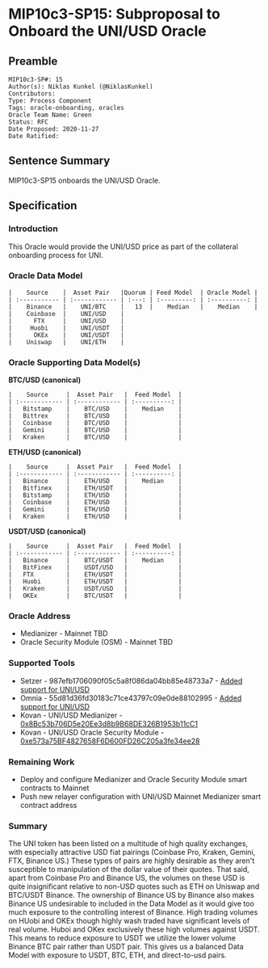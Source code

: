 # MIP10c3-SP15: Subproposal to Onboard the UNI/USD Oracle

## Preamble
```
MIP10c3-SP#: 15
Author(s): Niklas Kunkel (@NiklasKunkel)
Contributors:
Type: Process Component
Tags: oracle-onboarding, oracles
Oracle Team Name: Green
Status: RFC
Date Proposed: 2020-11-27
Date Ratified:
```

## Sentence Summary
MIP10c3-SP15 onboards the UNI/USD Oracle.

## Specification

### Introduction

This Oracle would provide the UNI/USD price as part of the collateral onboarding process for UNI.

### Oracle Data Model 

    |    Source    |  Asset Pair   |Quorum | Feed Model  | Oracle Model |
    | :----------- | :------------ | :---: | :---------: | :----------: |
    |    Binance   |    UNI/BTC    |   13  |    Median   |    Median    |
    |    Coinbase  |    UNI/USD    | 
    |      FTX     |    UNI/USD    |
    |     Huobi    |    UNI/USDT   |
    |      OKEx    |    UNI/USDT   |
    |    Uniswap   |    UNI/ETH    |


### Oracle Supporting Data Model(s)

 **BTC/USD (canonical)**

    |    Source     |  Asset Pair   |  Feed Model  |
    | :------------ | :------------ | :----------: | 
    |   Bitstamp    |    BTC/USD    |    Median    |
    |   Bittrex     |    BTC/USD    |              |
    |   Coinbase    |    BTC/USD    |              |
    |   Gemini      |    BTC/USD    |              |
    |   Kraken      |    BTC/USD    |              |


 **ETH/USD (canonical)**

    |    Source     |  Asset Pair   |  Feed Model  |
    | :------------ | :------------ | :----------: | 
    |   Binance     |    ETH/USD    |    Median    |
    |   Bitfinex    |    ETH/USDT   |              |
    |   Bitstamp    |    ETH/USD    |              |
    |   Coinbase    |    ETH/USD    |              |
    |   Gemini      |    ETH/USD    |              |
    |   Kraken      |    ETH/USD    |              |

**USDT/USD (canonical)**

    |    Source     |  Asset Pair   |  Feed Model  |
    | :------------ | :------------ | :----------: | 
    |   Binance     |    BTC/USDT   |    Median    |
    |   BitFinex    |    USDT/USD   |              |
    |   FTX         |    ETH/USDT   |              |
    |   Huobi       |    ETH/USDT   |              |
    |   Kraken      |    USDT/USD   |              |
    |   OKEx        |    BTC/USDT   |              |

### Oracle Address
- Medianizer - Mainnet TBD
- Oracle Security Module (OSM) - Mainnet TBD
    
### Supported Tools
- Setzer - 987efb1706090f05c5a8f086da04bb85e48733a7 - [Added support for UNI/USD](https://github.com/makerdao/setzer-mcd/commit/987efb1706090f05c5a8f086da04bb85e48733a7)
- Omnia - 55d81d36fd30183c71ce43797c09e0de88102995 - [Added support for UNI/USD](https://github.com/makerdao/oracles-v2/commit/55d81d36fd30183c71ce43797c09e0de88102995)
- Kovan - UNI/USD Medianizer - [0x8Bc53b706D5e20Ee3d8b9B68DE326B1953b11cC1](https://kovan.etherscan.io/address/0x8Bc53b706D5e20Ee3d8b9B68DE326B1953b11cC1)
- Kovan - UNI/USD Oracle Security Module - [0xe573a75BF4827658F6D600FD26C205a3fe34ee28](https://kovan.etherscan.io/address/0xe573a75BF4827658F6D600FD26C205a3fe34ee28)

### Remaining Work

- Deploy and configure Medianizer and Oracle Security Module smart contracts to Mainnet
- Push new relayer configuration with UNI/USD Mainnet Medianizer smart contract address

### Summary

The UNI token has been listed on a multitude of high quality exchanges, with especially attractive USD fiat pairings (Coinbase Pro, Kraken, Gemini, FTX, Binance US.) These types of pairs are highly desirable as they aren't susceptible to manipulation of the dollar value of their quotes. That said, apart from Coinbase Pro and Binance US, the volumes on these USD is quite insignificant relative to non-USD quotes such as ETH on Uniswap and BTC/USDT Binance.
The ownership of Binance US by Binance also makes Binance US undesirable to included in the Data Model as it would give too much exposure to the controlling interest of Binance. High trading volumes on HUobi and OKEx though highly wash traded have significant levels of real volume. Huboi and OKex exclusively these high volumes against USDT. This means to reduce exposure to USDT we utilize the lower volume Binance BTC pair rather than USDT pair. This gives us a balanced Data Model with exposure to USDT, BTC, ETH, and direct-to-usd pairs.